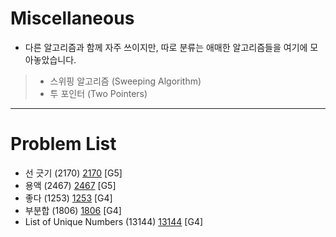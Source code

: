 # Miscellaneous

- 다른 알고리즘과 함께 자주 쓰이지만, 따로 분류는 애매한 알고리즘들을 여기에 모아놓았습니다.
> - 스위핑 알고리즘 (Sweeping Algorithm)
> - 투 포인터 (Two Pointers)

--------------------------------

# Problem List
- 선 긋기 (2170) [2170](https://github.com/KyumKyum/Algorithm_Study/blob/main/Miscellaneous/2170.cpp) [G5]
- 용액 (2467) [2467](https://github.com/KyumKyum/Algorithm_Study/blob/main/Miscellaneous/2467.cpp) [G5]
- 좋다 (1253) [1253](https://github.com/KyumKyum/Algorithm_Study/blob/main/Miscellaneous/1253.kt) [G4]
- 부분합 (1806) [1806](https://github.com/KyumKyum/Algorithm_Study/blob/main/Miscellaneous/1806.cpp) [G4]
- List of Unique Numbers (13144) [13144](https://github.com/KyumKyum/Algorithm_Study/blob/main/Miscellaneous/13144.kt) [G4]
